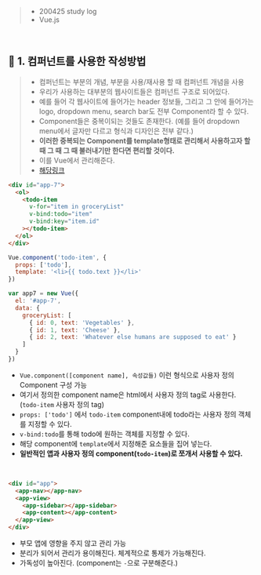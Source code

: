 > - 200425 study log
> - Vue.js

<br>

## 🔖 **1. 컴퍼넌트를 사용한 작성방법**

> - 컴퍼넌트는 부분의 개념, 부분을 사용/재사용 할 때 컴퍼넌트 개념을 사용
> - 우리가 사용하는 대부분의 웹사이트들은 컴퍼넌트 구조로 되어있다.
> - 예를 들어 각 웹사이트에 들어가는 header 정보들, 그리고 그 안에 들어가는 logo, dropdown menu, search bar도 전부 Component라 할 수 있다.
> - Component들은 중복이되는 것들도 존재한다. (예를 들어 dropdown menu에서 글자만 다르고 형식과 디자인은 전부 같다.)
> - **이러한 중복되는 Component를 template형태로 관리해서 사용하고자 할 때 그 때 그 때 불러내기만 한다면 편리할 것이다.**
> - 이를 Vue에서 관리해준다.
> - [해당링크](https://kr.vuejs.org/v2/guide/index.html#%EC%BB%B4%ED%8F%AC%EB%84%8C%ED%8A%B8%EB%A5%BC-%EC%82%AC%EC%9A%A9%ED%95%9C-%EC%9E%91%EC%84%B1%EB%B0%A9%EB%B2%95)


```html
<div id="app-7">
  <ol>
    <todo-item
      v-for="item in groceryList"
      v-bind:todo="item"
      v-bind:key="item.id"
    ></todo-item>
  </ol>
</div>
```
```js
Vue.component('todo-item', {
  props: ['todo'],
  template: '<li>{{ todo.text }}</li>'
})

var app7 = new Vue({
  el: '#app-7',
  data: {
    groceryList: [
      { id: 0, text: 'Vegetables' },
      { id: 1, text: 'Cheese' },
      { id: 2, text: 'Whatever else humans are supposed to eat' }
    ]
  }
})
```
- `Vue.component([component name], 속성값들)` 이런 형식으로 사용자 정의 Component 구성 가능
- 여기서 정의한 component name은 html에서 사용자 정의 tag로 사용한다. (`todo-item` 사용자 정의 tag)
- `props: ['todo']` 에서 `todo-item` component내에 todo라는 사용자 정의 객체를 지정할 수 있다.
- `v-bind:todo`를 통해 todo에 원하는 객체를 지정할 수 있다.
- 해당 component에 `template`에서 지정해준 요소들을 집어 넣는다.
- **일반적인 앱과 사용자 정의 component(`todo-item`)로 쪼개서 사용할 수 있다.**

<br>

```html
<div id="app">
  <app-nav></app-nav>
  <app-view>
    <app-sidebar></app-sidebar>
    <app-content></app-content>
  </app-view>
</div>
```
- 부모 앱에 영향을 주지 않고 관리 가능
- 분리가 되어서 관리가 용이해진다. 체계적으로 통제가 가능해진다.
- 가독성이 높아진다. (component는 `-`으로 구분해준다.)

<br>



```html
```


```js
```